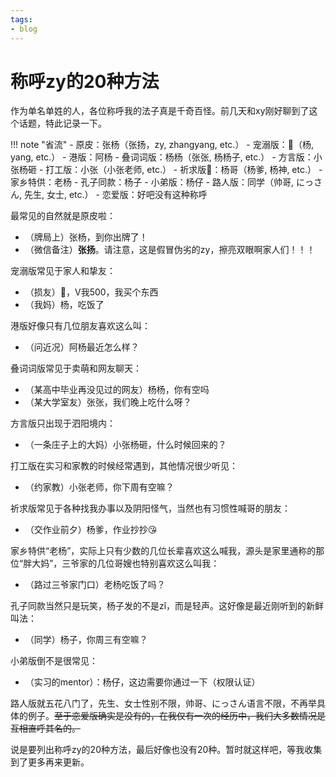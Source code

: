 ```yaml
---
tags:
- blog
---
```


# 称呼zy的20种方法

作为单名单姓的人，各位称呼我的法子真是千奇百怪。前几天和xy刚好聊到了这个话题，特此记录一下。

!!! note "省流"
    - 原皮：张杨（张扬，zy, zhangyang, etc.）
    - 宠溺版：🐑（杨, yang, etc.）
    - 港版：阿杨
    - 叠词词版：杨杨（张张, 杨杨子, etc.）
    - 方言版：小张杨砸
    - 打工版：小张（小张老师, etc.）
    - 祈求版🙏：杨哥（杨爹, 杨神, etc.）
    - 家乡特供：老杨
    - 孔子同款：杨子
    - 小弟版：杨仔
    - 路人版：同学（帅哥, にっさん, 先生, 女士, etc.）
    - 恋爱版：好吧没有这种称呼


最常见的自然就是原皮啦：
- （牌局上）张杨，到你出牌了！
- （微信备注）**张扬**。请注意，这是假冒伪劣的zy，擦亮双眼啊家人们！！！

宠溺版常见于家人和挚友：
- （损友）🐑，V我500，我买个东西
- （我妈）杨，吃饭了

港版好像只有几位朋友喜欢这么叫：
- （问近况）阿杨最近怎么样？

叠词词版常见于卖萌和网友聊天：
- （某高中毕业再没见过的网友）杨杨，你有空吗
- （某大学室友）张张，我们晚上吃什么呀？

方言版只出现于泗阳境内：
- （一条庄子上的大妈）小张杨砸，什么时候回来的？

打工版在实习和家教的时候经常遇到，其他情况很少听见：
- （约家教）小张老师，你下周有空嘛？

祈求版常见于各种找我办事以及阴阳怪气，当然也有习惯性喊哥的朋友：
- （交作业前夕）杨爹，作业抄抄😘

家乡特供“老杨”，实际上只有少数的几位长辈喜欢这么喊我，源头是家里通称的那位“胖大妈”，三爷家的几位哥嫂也特别喜欢这么叫我：
- （路过三爷家门口）老杨吃饭了吗？

孔子同款当然只是玩笑，杨子发的不是zǐ，而是轻声。这好像是最近刚听到的新鲜叫法：
- （同学）杨子，你周三有空嘛？

小弟版倒不是很常见：
- （实习的mentor）：杨仔，这边需要你通过一下（权限认证）

路人版就五花八门了，先生、女士性别不限，帅哥、にっさん语言不限，不再举具体的例子。<s>至于恋爱版确实是没有的，在我仅有一次的经历中，我们大多数情况是互相直呼其名的。</s>

说是要列出称呼zy的20种方法，最后好像也没有20种。暂时就这样吧，等我收集到了更多再来更新。